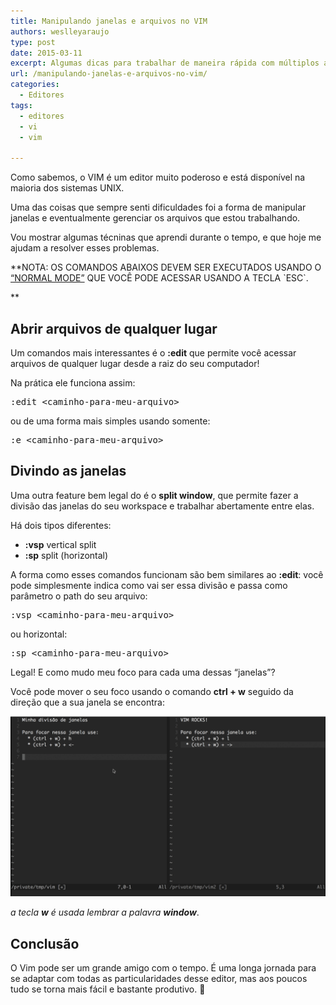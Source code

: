 ```yaml
---
title: Manipulando janelas e arquivos no VIM
authors: weslleyaraujo
type: post
date: 2015-03-11
excerpt: Algumas dicas para trabalhar de maneira rápida com múltiplos arquivos no VIM.
url: /manipulando-janelas-e-arquivos-no-vim/
categories:
  - Editores
tags:
  - editores
  - vi
  - vim

---
```

Como sabemos, o VIM é um editor muito poderoso e está disponível na maioria dos sistemas UNIX.

Uma das coisas que sempre senti dificuldades foi a forma de manipular janelas e eventualmente gerenciar os arquivos que estou trabalhando.
  
Vou mostrar algumas técninas que aprendi durante o tempo, e que hoje me ajudam a resolver esses problemas.

**NOTA: OS COMANDOS ABAIXOS DEVEM SER EXECUTADOS USANDO O <a href="https://en.wikibooks.org/wiki/Learning_the_vi_Editor/Vim/Modes" target="_blank">&#8220;NORMAL MODE&#8221;</a> QUE VOCÊ PODE ACESSAR USANDO A TECLA \`ESC\`.
  
** 

## Abrir arquivos de qualquer lugar

Um comandos mais interessantes é o **:edit** que permite você acessar arquivos de qualquer lugar desde a raiz do seu computador!

Na prática ele funciona assim:

<pre class="lang-bash">:edit &lt;caminho-para-meu-arquivo&gt;</pre>

ou de uma forma mais simples usando somente:

<pre class="lang-bash">:e &lt;caminho-para-meu-arquivo&gt;</pre>

## Divindo as janelas

Uma outra feature bem legal do é o **split window**, que permite fazer a divisão das janelas do seu workspace e trabalhar abertamente entre elas.

Há dois tipos diferentes:

  * **:vsp** vertical split
  * **:sp** split (horizontal)

A forma como esses comandos funcionam são bem similares ao **:edit**: você pode simplesmente indica como vai ser essa divisão e passa como parâmetro o path do seu arquivo:

<pre class="lang-bash">:vsp &lt;caminho-para-meu-arquivo&gt;
</pre>

ou horizontal:

<pre class="lang-bash">:sp &lt;caminho-para-meu-arquivo&gt;</pre>

Legal! E como mudo meu foco para cada uma dessas &#8220;janelas&#8221;?

Você pode mover o seu foco usando o comando **ctrl + w** seguido da direção que a sua janela se encontra:

<img class="aligncenter size-full wp-image-47538" src="https://raw.githubusercontent.com/diegoeis/tableless-static-images/master/2015/03/present-vim.gif" alt="present-vim" width="710" />

_a tecla **w** é usada lembrar a palavra **window**_.

## Conclusão

O Vim pode ser um grande amigo com o tempo. É uma longa jornada para se adaptar com todas as particularidades desse editor, mas aos poucos tudo se torna mais fácil e bastante produtivo. 🙂